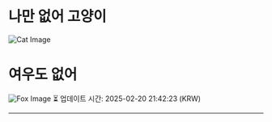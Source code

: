 
# 나만 없어 고양이

![Cat Image](https://cdn2.thecatapi.com/images/71h.jpg)

# 여우도 없어
![Fox Image](https://randomfox.ca/images/113.jpg)
⏳ 업데이트 시간: 2025-02-20 21:42:23 (KRW)

---
